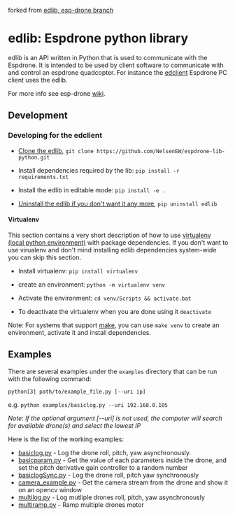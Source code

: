 forked from [edlib, esp-drone branch](https://github.com/leeebo/crazyflie-lib-python/tree/esp-drone)

# edlib: Espdrone python library

edlib is an API written in Python that is used to communicate with the Espdrone. It is intended to be used by client software to
communicate with and control an espdrone quadcopter. For instance the [edclient](https://github.com/NelsenEW/espdrone-clients) Espdrone PC client uses the edlib.

For more info see esp-drone [wiki](https://docs.espressif.com/projects/espressif-esp-drone/en/latest/index.html "Espdrone Wiki from espressif").


## Development
### Developing for the edclient
* [Clone the edlib](https://help.github.com/articles/cloning-a-repository/), 
  `git clone https://github.com/NelsenEW/espdrone-lib-python.git`
* Install dependencies required by the lib: 
  `pip install -r requirements.txt`

* Install the edlib in editable mode: `pip install -e .`
* [Uninstall the edlib if you don't want it any more](http://pip-python3.readthedocs.org/en/latest/reference/pip_uninstall.html), `pip uninstall edlib`

#### Virtualenv
This section contains a very short description of how to use [virtualenv (local python environment)](https://virtualenv.pypa.io/en/latest/) 
with package dependencies. If you don't want to use virualenv and don't mind installing edlib dependencies system-wide
you can skip this section.

* Install virtualenv: `pip install virtualenv`
* create an environment: `python -m virtualenv venv`
* Activate the environment: `cd venv/Scripts && activate.bat`


* To deactivate the virtualenv when you are done using it `deactivate`

Note: For systems that support [make](https://www.gnu.org/software/make/manual/html_node/Simple-Makefile.html), you can use `make venv` to
create an environment, activate it and install dependencies.

## Examples
There are several examples under the `examples` directory that can be run with the following command:

`python[3] path/to/example_file.py [--uri ip]` 

e.g. `python examples/basiclog.py --uri 192.168.0.105`

*Note: If the optional argument [--uri] is not used, the computer will search for available drone(s) and select the lowest IP*

Here is the list of the working examples:
* [basiclog.py](examples/basiclog.py) - Log the drone roll, pitch, yaw asynchronously.
* [basicparam.py](examples/basicparam.py) - Get the value of each parameters inside the drone, and set the pitch derivative gain controller to a random number
* [basiclogSync.py](examples/basiclogSync.py) - Log the drone roll, pitch yaw synchronously
* [camera_example.py](examples/camera_example.py) - Get the camera stream from the drone and show it on an opencv window
* [multilog.py](examples/multilog.py) - Log mutliple drones roll, pitch, yaw asynchronously
* [multiramp.py](examples/multiramp.py) - Ramp multiple drones motor